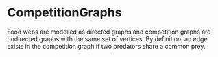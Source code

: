 # CompetitionGraphs

Food webs are modelled as directed graphs and competition graphs are undirected graphs with the same set of vertices. By definition, an edge exists in the competition graph if two predators share a common prey. 
